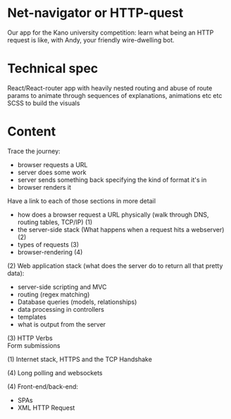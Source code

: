 # Net-navigator or HTTP-quest
Our app for the Kano university competition: learn what being an HTTP request is like, with Andy, your friendly wire-dwelling bot.

# Technical spec
React/React-router app with heavily nested routing and abuse of route params to animate through sequences of explanations, animations etc etc
SCSS to build the visuals

# Content

Trace the journey:
- browser requests a URL
- server does some work
- server sends something back specifying the kind of format it's in
- browser renders it

Have a link to each of those sections in more detail
- how does a browser request a URL physically (walk through DNS, routing tables, TCP/IP) (1)
- the server-side stack (What happens when a request hits a webserver) (2)
- types of requests (3)
- browser-rendering (4)

(2) Web application stack (what does the server do to return all that pretty data): 
- server-side scripting and MVC
- routing (regex matching)
- Database queries (models, relationships)
- data processing in controllers
- templates
- what is output from the server

(3) HTTP Verbs  
Form submissions

(1) Internet stack, HTTPS and the TCP Handshake

(4) Long polling and websockets

(4) Front-end/back-end:

- SPAs
- XML HTTP Request
